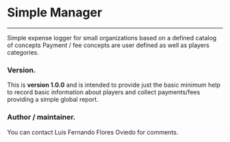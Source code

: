 
# Simple Manager
------
Simple expense logger for small organizations based on a defined catalog of
concepts
Payment / fee concepts are user defined as well as players categories.

### Version.
This is **version 1.0.0** and is intended to provide just the basic minimum help to
record basic information about players and collect payments/fees providing a simple global report.

### Author / maintainer.
You can contact Luis Fernando Flores Oviedo for comments.
